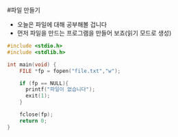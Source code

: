 #파일 만들기
* 오늘은 파일에 대해 공부해볼 겁니다  
* 먼저 파일을 만드는 프로그램을 만들어 보죠(읽기 모드로 생성)
```c
#include <stdio.h>
#include <stdlib.h>

int main(void) {
	FILE *fp = fopen("file.txt","w");

	if (fp == NULL){
	  printf("파일이 없습니다");
	  exit(1);
	}

	fclose(fp);
	return 0;
}
```

